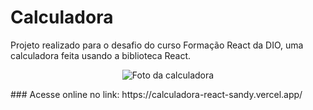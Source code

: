 # Calculadora
Projeto realizado para o desafio do curso Formação React da DIO, uma calculadora feita usando a biblioteca React.
<p align="center">
  <img alt="Foto da calculadora" src="https://user-images.githubusercontent.com/101902194/195148184-ae0b6a6c-de65-4d8a-aefc-63abc11447df.png">
</p>
### Acesse online no link: https://calculadora-react-sandy.vercel.app/
